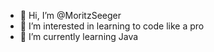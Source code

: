 - 👋 Hi, I’m @MoritzSeeger
- 👀 I’m interested in learning to code like a pro
- 🌱 I’m currently learning Java

<!---
MoritzSeeger/MoritzSeeger is a ✨ special ✨ repository because its `README.md` (this file) appears on your GitHub profile.
You can click the Preview link to take a look at your changes.
--->
